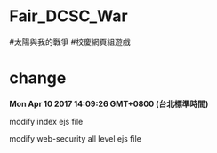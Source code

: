# Fair_DCSC_War
#太陽與我的戰爭
#校慶網頁組遊戲
<h1>change</h1>
<b><p>Mon Apr 10 2017 14:09:26 GMT+0800 (台北標準時間)</p></b>
<p>modify index ejs file</p>
<p>modify web-security all level ejs file</p>
